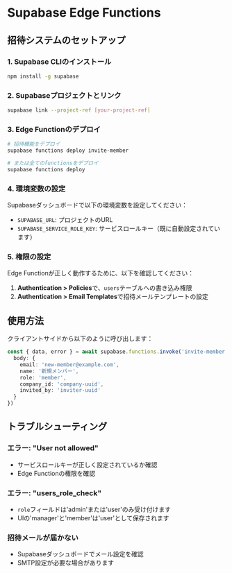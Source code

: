 # Supabase Edge Functions

## 招待システムのセットアップ

### 1. Supabase CLIのインストール

```bash
npm install -g supabase
```

### 2. Supabaseプロジェクトとリンク

```bash
supabase link --project-ref [your-project-ref]
```

### 3. Edge Functionのデプロイ

```bash
# 招待機能をデプロイ
supabase functions deploy invite-member

# または全てのfunctionsをデプロイ
supabase functions deploy
```

### 4. 環境変数の設定

Supabaseダッシュボードで以下の環境変数を設定してください：

- `SUPABASE_URL`: プロジェクトのURL
- `SUPABASE_SERVICE_ROLE_KEY`: サービスロールキー（既に自動設定されています）

### 5. 権限の設定

Edge Functionが正しく動作するために、以下を確認してください：

1. **Authentication > Policies**で、`users`テーブルへの書き込み権限
2. **Authentication > Email Templates**で招待メールテンプレートの設定

## 使用方法

クライアントサイドから以下のように呼び出します：

```typescript
const { data, error } = await supabase.functions.invoke('invite-member', {
  body: {
    email: 'new-member@example.com',
    name: '新規メンバー',
    role: 'member',
    company_id: 'company-uuid',
    invited_by: 'inviter-uuid'
  }
})
```

## トラブルシューティング

### エラー: "User not allowed"
- サービスロールキーが正しく設定されているか確認
- Edge Functionの権限を確認

### エラー: "users_role_check"
- `role`フィールドは'admin'または'user'のみ受け付けます
- UIの'manager'と'member'は'user'として保存されます

### 招待メールが届かない
- Supabaseダッシュボードでメール設定を確認
- SMTP設定が必要な場合があります